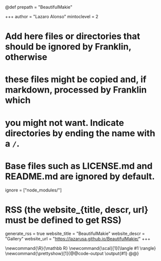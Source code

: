 @def prepath = "BeautifulMakie"
<!--
Add here global page variables to use throughout your website.
-->
+++
author = "Lazaro Alonso"
mintoclevel = 2

# Add here files or directories that should be ignored by Franklin, otherwise
# these files might be copied and, if markdown, processed by Franklin which
# you might not want. Indicate directories by ending the name with a `/`.
# Base files such as LICENSE.md and README.md are ignored by default.
ignore = ["node_modules/"]

# RSS (the website_{title, descr, url} must be defined to get RSS)
generate_rss = true
website_title = "BeautifulMakie"
website_descr = "Gallery"
website_url   = "https://lazarusa.github.io/BeautifulMakie/"
+++

<!--
Add here global latex commands to use throughout your pages.
-->
\newcommand{\R}{\mathbb R}
\newcommand{\scal}[1]{\langle #1 \rangle}
\newcommand{\prettyshow}[1]{@@code-output \output{#1} @@}
